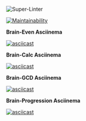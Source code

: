 ![Super-Linter](https://github.com/NatalyKT/frontend-project-lvl1/workflows/Super-Linter/badge.svg) 

[![Maintainability](https://api.codeclimate.com/v1/badges/a99a88d28ad37a79dbf6/maintainability)](https://codeclimate.com/github/codeclimate/codeclimate/maintainability)

**Brain-Even Asciinema**

[![asciicast](https://asciinema.org/a/vWNV64KHBkWlZVNfqgzXXYXFS.svg)](https://asciinema.org/a/vWNV64KHBkWlZVNfqgzXXYXFS)

**Brain-Calc Asciinema**

[![asciicast](https://asciinema.org/a/h8n4v1alsqwWXjVJS3fbkfJ1i.svg)](https://asciinema.org/a/h8n4v1alsqwWXjVJS3fbkfJ1i)

**Brain-GCD Asciinema**

[![asciicast](https://asciinema.org/a/WjoTo6sB1fnWXCcKmu6w2cAE7.svg)](https://asciinema.org/a/WjoTo6sB1fnWXCcKmu6w2cAE7)

**Brain-Progression Asciinema**

[![asciicast](https://asciinema.org/a/hMD4cMBaCcCcmCtHyhCwp7cGJ.svg)](https://asciinema.org/a/hMD4cMBaCcCcmCtHyhCwp7cGJ)
